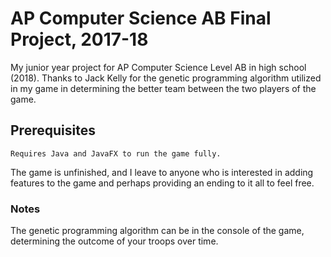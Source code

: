 # AP Computer Science AB Final Project, 2017-18

My junior year project for AP Computer Science Level AB in high school (2018). Thanks to Jack Kelly for the genetic programming algorithm utilized in my game in determining the better team between the two players of the game.

## Prerequisites

```
Requires Java and JavaFX to run the game fully. 
```

The game is unfinished, and I leave to anyone who is interested in adding features to the game and perhaps providing an ending to it all to feel free.

### Notes

The genetic programming algorithm can be in the console of the game, determining the outcome of your troops over time.

